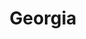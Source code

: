 ---
title: Georgia
crosslinks:
- autotldr
- youtubefactsbot
- Atlanta
- Sakartvelo
- Athens
- gatekeeping
- politics
- bestof
- texas
- PoliticalDiscussion
- StormComing
- askeconomists
- missouri
- legaladvice
- WorldDailyTops
- Tennessee
- AskReddit
- The_Donald
- 4chan
- AskHistorians
---